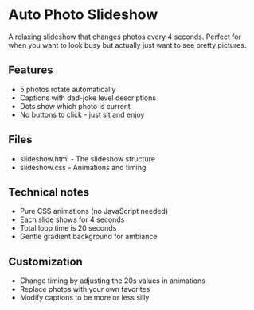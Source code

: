 # Auto Photo Slideshow

A relaxing slideshow that changes photos every 4 seconds. Perfect for when you want to look busy but actually just want to see pretty pictures.

## Features

- 5 photos rotate automatically
- Captions with dad-joke level descriptions
- Dots show which photo is current
- No buttons to click - just sit and enjoy

## Files

- slideshow.html - The slideshow structure
- slideshow.css - Animations and timing

## Technical notes

- Pure CSS animations (no JavaScript needed)
- Each slide shows for 4 seconds
- Total loop time is 20 seconds
- Gentle gradient background for ambiance

## Customization

- Change timing by adjusting the 20s values in animations
- Replace photos with your own favorites
- Modify captions to be more or less silly
